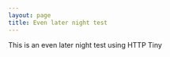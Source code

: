 ```yaml
---
layout: page
title: Even later night test
---
```


This is an even later night test using HTTP Tiny
